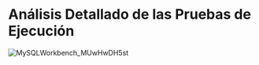 # Análisis Detallado de las Pruebas de Ejecución

![MySQLWorkbench_MUwHwDH5st](https://github.com/user-attachments/assets/3a1d0064-b3b9-4739-bcbf-5162d788837b)







